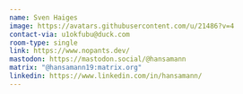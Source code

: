```yaml
---
name: Sven Haiges
image: https://avatars.githubusercontent.com/u/21486?v=4
contact-via: u1okfubu@duck.com
room-type: single
link: https://www.nopants.dev/
mastodon: https://mastodon.social/@hansamann
matrix: "@hansamann19:matrix.org"
linkedin: https://www.linkedin.com/in/hansamann/
---
```

